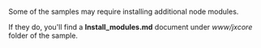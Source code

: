 
Some of the samples may require installing additional node modules.

If they do, you'll find a **Install_modules.md** document under *www/jxcore* folder of the sample.